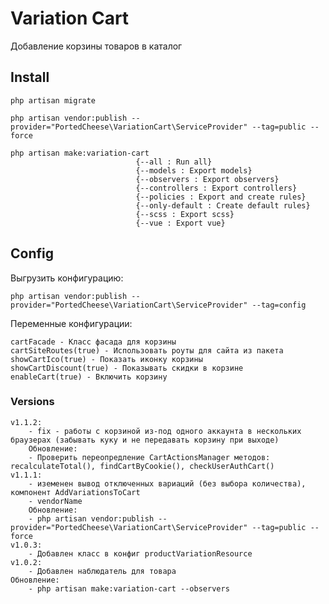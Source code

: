# Variation Cart

Добавление корзины товаров в каталог

## Install
    php artisan migrate
    
    php artisan vendor:publish --provider="PortedCheese\VariationCart\ServiceProvider" --tag=public --force
    
    php artisan make:variation-cart
                                {--all : Run all}
                                {--models : Export models}
                                {--observers : Export observers}
                                {--controllers : Export controllers}
                                {--policies : Export and create rules}
                                {--only-default : Create default rules}
                                {--scss : Export scss}
                                {--vue : Export vue}
                                
## Config

Выгрузить конфигурацию:

    php artisan vendor:publish --provider="PortedCheese\VariationCart\ServiceProvider" --tag=config
     
Переменные конфигурации:

    cartFacade - Класс фасада для корзины
    cartSiteRoutes(true) - Использовать роуты для сайта из пакета
    showCartIco(true) - Показать иконку корзины
    showCartDiscount(true) - Показывать скидки в корзине
    enableCart(true) - Включить корзину
    
### Versions
    v1.1.2: 
        - fix - работы с корзиной из-под одного аккаунта в нескольких браузерах (забывать куку и не передавать корзину при выходе)
        Обновление:
        - Проверить переопредление CartActionsManager методов: recalculateTotal(), findCartByCookie(), checkUserAuthCart()
    v1.1.1: 
        - иземенен вывод отключенных вариаций (без выбора количества), компонент AddVariationsToCart
        - vendorName
        Обновление:
        - php artisan vendor:publish --provider="PortedCheese\VariationCart\ServiceProvider" --tag=public --force
    v1.0.3:
        - Добавлен класс в конфиг productVariationResource
    v1.0.2:
        - Добавлен наблюдатель для товара
    Обновление:
        - php artisan make:variation-cart --observers